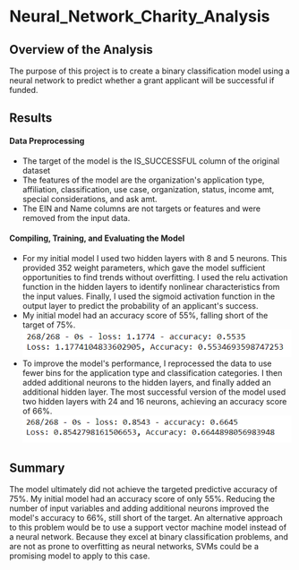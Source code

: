 # Neural_Network_Charity_Analysis

## Overview of the Analysis

The purpose of this project is to create a binary classification model using a neural network to predict whether a grant applicant will be successful if funded. 

## Results

#### Data Preprocessing

- The target of the model is the IS_SUCCESSFUL column of the original dataset
- The features of the model are the organization's application type, affiliation, classification, use case, organization, status, income amt, special considerations, and ask amt.
- The EIN and Name columns are not targets or features and were removed from the input data.

#### Compiling, Training, and Evaluating the Model

- For my initial model I used two hidden layers with 8 and 5 neurons. This provided 352 weight parameters, which gave the model sufficient opportunities to find trends without overfitting. I used the relu activation function in the hidden layers to identify nonlinear characteristics from the input values. Finally, I used the sigmoid activation function in the output layer to predict the probability of an applicant's success. 
- My initial model had an accuracy score of 55%, falling short of the target of 75%.![](images/initial.png)
- To improve the model's performance, I reprocessed the data to use fewer bins for the application type and classification categories. I then added additional neurons to the hidden layers, and finally added an additional hidden layer. The most successful version of the model used two hidden layers with 24 and 16 neurons, achieving an accuracy score of 66%. ![](images/optimized.png)

## Summary

The model ultimately did not achieve the targeted predictive accuracy of 75%. My initial model had an accuracy score of only 55%. Reducing the number of input variables and adding additional neurons improved the model's accuracy to 66%, still short of the target. An alternative approach to this problem would be to use a support vector machine model instead of a neural network. Because they excel at binary classification problems, and are not as prone to overfitting as neural networks, SVMs could be a promising model to apply to this case.